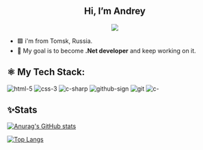 <p align="center"><h2 align="center">Hi, I’m Andrey</h2>

<p align="center">
  <img src="https://readme-typing-svg.herokuapp.com/?lines=.Net+Developer+👨‍💻&font=Fira%20Code&center=true&width=380&height=50">
</p>

- 🟪 i'm from Tomsk, Russia.
- 💪 My goal is to become __.Net developer__ and keep working on it.

<h2>⚛️ My Tech Stack:</h2>

![html-5](https://github.com/qwerroaaa/qwerroaaa/assets/127934860/1e6b45bc-6b06-4983-80f5-b01c33d55ce3)
![css-3](https://github.com/qwerroaaa/qwerroaaa/assets/127934860/560b15ff-8b25-4c6e-bb4d-b0279014ac83)
![c-sharp](https://github.com/qwerroaaa/qwerroaaa/assets/127934860/e46704a5-02f4-4137-9598-3c3144530085)
![github-sign](https://github.com/qwerroaaa/qwerroaaa/assets/127934860/809bf63b-9eb9-4942-9cac-5b2eec164069)
![git](https://github.com/qwerroaaa/qwerroaaa/assets/127934860/288578de-de2e-47c8-ad57-784f17a93f98)
![c-](https://github.com/qwerroaaa/qwerroaaa/assets/127934860/aac63162-7fa2-446d-a563-3c84cf6c0d5e)

<h2>✨Stats</h2>

[![Anurag's GitHub stats](https://github-readme-stats.vercel.app/api?username=qwerroaaa)](https://github.com/anuraghazra/github-readme-stats)

[![Top Langs](https://github-readme-stats.vercel.app/api/top-langs?username=qwerroaaa)](https://github.com/anuraghazra/github-readme-stats)
<!---
qwerroaaa/qwerroaaa is a ✨ special ✨ repository because its `README.md` (this file) appears on your GitHub profile.
You can click the Preview link to take a look at your changes.
--->
